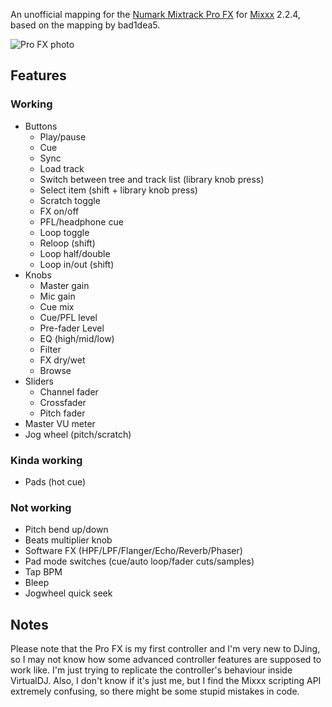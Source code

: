 An unofficial mapping for the [Numark Mixtrack Pro FX](https://www.numark.com/product/mixtrack-pro-fx) for [Mixxx](https://mixxx.org/) 2.2.4, based on the mapping by bad1dea5.

![Pro FX photo](https://www.numark.com/images/product_large/Numark_MixtrackProFX_ortho_web.jpg)

## Features

### Working
* Buttons
  * Play/pause
  * Cue
  * Sync
  * Load track
  * Switch between tree and track list (library knob press)
  * Select item (shift + library knob press)
  * Scratch toggle
  * FX on/off
  * PFL/headphone cue
  * Loop toggle
  * Reloop (shift)
  * Loop half/double
  * Loop in/out (shift)
* Knobs
  * Master gain
  * Mic gain
  * Cue mix
  * Cue/PFL level
  * Pre-fader Level
  * EQ (high/mid/low)
  * Filter
  * FX dry/wet
  * Browse
* Sliders
  * Channel fader
  * Crossfader
  * Pitch fader
* Master VU meter
* Jog wheel (pitch/scratch)

### Kinda working
* Pads (hot cue)

### Not working
* Pitch bend up/down
* Beats multiplier knob
* Software FX (HPF/LPF/Flanger/Echo/Reverb/Phaser)
* Pad mode switches (cue/auto loop/fader cuts/samples)
* Tap BPM
* Bleep
* Jogwheel quick seek

## Notes
Please note that the Pro FX is my first controller and I'm very new to DJing, so I may not know how some advanced controller features are supposed to work like. I'm just trying to replicate the controller's behaviour inside VirtualDJ. Also, I don't know if it's just me, but I find the Mixxx scripting API extremely confusing, so there might be some stupid mistakes in code.
